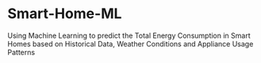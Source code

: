 # Smart-Home-ML
Using Machine Learning to predict the Total Energy Consumption in Smart Homes based on Historical Data, Weather Conditions and Appliance Usage Patterns 
